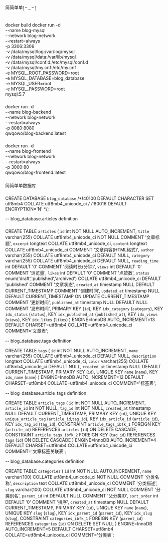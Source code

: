 简简单单། – _ – །

###
docker build
docker run -d \
  --name blog-mysql \
  --network blog-network \
  --restart=always \
  -p 3306:3306 \
  -v /data/mysql/log:/var/log/mysql \
  -v /data/mysql/data:/var/lib/mysql \
  -v /data/mysql/conf.d:/etc/mysql/conf.d \
  -v /data/mysql/my.cnf:/etc/my.cnf \
  -e MYSQL_ROOT_PASSWORD=root \
  -e MYSQL_DATABASE=blog_database \
  -e MYSQL_USER=root \
  -e MYSQL_PASSWORD=root \
  mysql:5.7
###
###
docker run -d \
  --name blog-backend \
  --network blog-network \
  --restart=always \
  -p 8080:8080 \
  qwqowo/blog-backend:latest
###
###
docker run -d \
  --name blog-frontend \
  --network blog-network \
  --restart=always \
  -p 3000:80 \
  qwqowo/blog-frontend:latest
###
简简单单数据库
###
CREATE DATABASE `blog_database` /*!40100 DEFAULT CHARACTER SET utf8mb4 COLLATE utf8mb4_unicode_ci */ /*!80016 DEFAULT ENCRYPTION='N' */;


-- blog_database.articles definition
###
###
CREATE TABLE `articles` (
  `id` int NOT NULL AUTO_INCREMENT,
  `title` varchar(255) COLLATE utf8mb4_unicode_ci NOT NULL COMMENT '文章标题',
  `excerpt` longtext COLLATE utf8mb4_unicode_ci,
  `content` longtext COLLATE utf8mb4_unicode_ci COMMENT '文章内容(HTML格式)',
  `author` varchar(255) COLLATE utf8mb4_unicode_ci DEFAULT NULL,
  `category` varchar(255) COLLATE utf8mb4_unicode_ci DEFAULT NULL,
  `reading_time` int DEFAULT '0' COMMENT '阅读时长(分钟)',
  `views` int DEFAULT '0' COMMENT '浏览量',
  `likes` int DEFAULT '0' COMMENT '点赞数',
  `status` enum('draft','published','archived') COLLATE utf8mb4_unicode_ci DEFAULT 'published' COMMENT '文章状态',
  `created_at` timestamp NULL DEFAULT CURRENT_TIMESTAMP COMMENT '创建时间',
  `updated_at` timestamp NULL DEFAULT CURRENT_TIMESTAMP ON UPDATE CURRENT_TIMESTAMP COMMENT '更新时间',
  `published_at` timestamp NULL DEFAULT NULL COMMENT '发布时间',
  PRIMARY KEY (`id`),
  KEY `idx_category` (`category`),
  KEY `idx_status` (`status`),
  KEY `idx_published_at` (`published_at`),
  KEY `idx_views` (`views`),
  KEY `idx_likes` (`likes`)
) ENGINE=InnoDB AUTO_INCREMENT=13 DEFAULT CHARSET=utf8mb4 COLLATE=utf8mb4_unicode_ci COMMENT='文章表';


-- blog_database.tags definition

CREATE TABLE `tags` (
  `id` int NOT NULL AUTO_INCREMENT,
  `name` varchar(255) COLLATE utf8mb4_unicode_ci DEFAULT NULL,
  `description` longtext COLLATE utf8mb4_unicode_ci,
  `color` varchar(255) COLLATE utf8mb4_unicode_ci DEFAULT NULL,
  `created_at` timestamp NULL DEFAULT CURRENT_TIMESTAMP,
  PRIMARY KEY (`id`),
  UNIQUE KEY `name` (`name`),
  KEY `idx_name` (`name`)
) ENGINE=InnoDB AUTO_INCREMENT=12 DEFAULT CHARSET=utf8mb4 COLLATE=utf8mb4_unicode_ci COMMENT='标签表';


-- blog_database.article_tags definition

CREATE TABLE `article_tags` (
  `id` int NOT NULL AUTO_INCREMENT,
  `article_id` int NOT NULL,
  `tag_id` int NOT NULL,
  `created_at` timestamp NULL DEFAULT CURRENT_TIMESTAMP,
  PRIMARY KEY (`id`),
  UNIQUE KEY `unique_article_tag` (`article_id`,`tag_id`),
  KEY `idx_article_id` (`article_id`),
  KEY `idx_tag_id` (`tag_id`),
  CONSTRAINT `article_tags_ibfk_1` FOREIGN KEY (`article_id`) REFERENCES `articles` (`id`) ON DELETE CASCADE,
  CONSTRAINT `article_tags_ibfk_2` FOREIGN KEY (`tag_id`) REFERENCES `tags` (`id`) ON DELETE CASCADE
) ENGINE=InnoDB AUTO_INCREMENT=4 DEFAULT CHARSET=utf8mb4 COLLATE=utf8mb4_unicode_ci COMMENT='文章标签关联表';


-- blog_database.categories definition

CREATE TABLE `categories` (
  `id` int NOT NULL AUTO_INCREMENT,
  `name` varchar(100) COLLATE utf8mb4_unicode_ci NOT NULL COMMENT '分类名称',
  `description` text COLLATE utf8mb4_unicode_ci COMMENT '分类描述',
  `slug` varchar(100) COLLATE utf8mb4_unicode_ci NOT NULL COMMENT '分类别名',
  `parent_id` int DEFAULT NULL COMMENT '父分类ID',
  `sort_order` int DEFAULT '0' COMMENT '排序',
  `created_at` timestamp NULL DEFAULT CURRENT_TIMESTAMP,
  PRIMARY KEY (`id`),
  UNIQUE KEY `name` (`name`),
  UNIQUE KEY `slug` (`slug`),
  KEY `idx_parent_id` (`parent_id`),
  KEY `idx_slug` (`slug`),
  CONSTRAINT `categories_ibfk_1` FOREIGN KEY (`parent_id`) REFERENCES `categories` (`id`) ON DELETE SET NULL
) ENGINE=InnoDB AUTO_INCREMENT=5 DEFAULT CHARSET=utf8mb4 COLLATE=utf8mb4_unicode_ci COMMENT='分类表';

###
